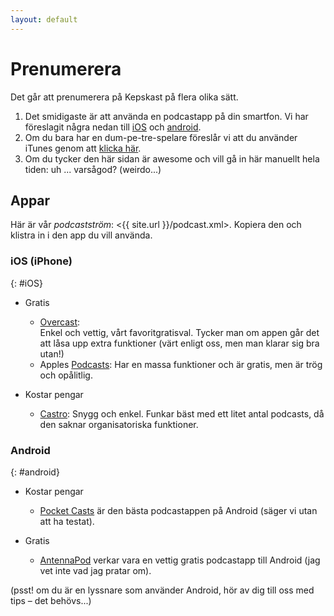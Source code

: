 ```yaml
---
layout: default
---
```


# Prenumerera

Det går att prenumerera på Kepskast på flera olika sätt. 

1. Det smidigaste är att använda en podcastapp på din smartfon. Vi har föreslagit några nedan till [iOS](#iOS) och [android](#android).
2. Om du bara har en dum-pe-tre-spelare föreslår vi att du använder iTunes genom att [klicka här](#iTuneslänk).
3. Om du tycker den här sidan är awesome och vill gå in här manuellt hela tiden: uh ... varsågod? (weirdo...)

## Appar

Här är vår _podcastström_: <{{ site.url }}/podcast.xml>. Kopiera den och klistra in i den app du vill använda.

### iOS (iPhone)
{: #iOS}

* Gratis
  * [Overcast](https://itunes.apple.com/us/app/overcast-podcast-player/id888422857?mt=8):    
    Enkel och vettig, vårt favoritgratisval. Tycker man om appen går det att låsa upp extra funktioner (värt enligt oss, men man klarar sig bra utan!)
  * Apples [Podcasts](https://itunes.apple.com/en/app/podcasts/id525463029?mt=8): 
    Har en massa funktioner och är gratis, men är trög och opålitlig.

* Kostar pengar
  * [Castro](https://itunes.apple.com/us/app/castro-high-fidelity-podcasts/id723142770?mt=8):
    Snygg och enkel. Funkar bäst med ett litet antal podcasts, då den saknar organisatoriska funktioner.

### Android
{: #android}

* Kostar pengar
  * [Pocket Casts](https://play.google.com/store/apps/details?id=au.com.shiftyjelly.pocketcasts) är den bästa podcastappen på Android (säger vi utan att ha testat).
  
* Gratis
  * [AntennaPod](https://play.google.com/store/apps/details?id=de.danoeh.antennapod) verkar vara en vettig gratis podcastapp till Android (jag vet inte vad jag pratar om).

(psst! om du är en lyssnare som använder Android, hör av dig till oss med tips – det behövs...)